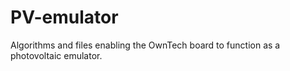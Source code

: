 # PV-emulator
Algorithms and files enabling the OwnTech board to function as a photovoltaic emulator.
